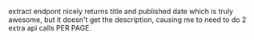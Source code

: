extract endpont nicely returns title and published date which is truly awesome, but it doesn't get the description, causing me to need to do 2 extra api calls PER PAGE.

